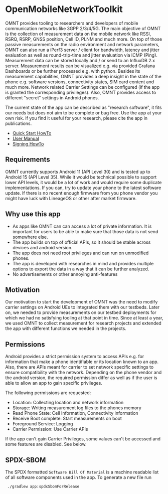 # OpenMobileNetworkToolkit

OMNT provides tooling to researchers and developers of mobile communication networks like 3GPP 2/3/4/5G.
The main objective of OMNT is the collection of measurement data on the mobile network like RSSI, RSRQ, RSRP, GNSS position, Cell ID, PLNM and much more.
On top of those passive measurements on the radio environment and network parameters, OMNT can also run a iPerf3 server / client for bandwidth, latency and jitter evaluation as well as
round-trip-time and jitter evaluation via ICMP (Ping). Measurement data can be stored locally and / or send to an InfluxDB 2.x server.
Measurement results can be visualized e.g. via provided Grafana Dashboards or be further processed e.g. with python.
Besides its measurement capabilities, OMNT provides a deep insight in the state of the phone e.g. software versions, connectivity states, SIM card content and much more.
Network related Carrier Settings can be configured (if the app is granted the corresponding privileges).
Also, OMNT provides access to different "secret" settings in Android phones.

The current state of the app can be described as "research software", it fits our needs but does not aim to be complete or bug free.
Use the app at your own risk. If you find it useful for your research, please cite the app in publications.

* [Quick Start HowTo](docs/quick-start.md)
* [User Manual](docs/OpenMobileNetworkToolkit.md)
* [Signing HowTo](docs/signing.md)

## Requirements

OMNT currently supports Android 11 (API Level 30) and is tested up to Android 15 (API Level 35). While it would be technical possible to support lower API levels,
it would be a lot of work and would require some duplicate implementations. If you can, try to update your phone to the latest software update. If there is no recent enough
firmware from you phone vendor you might have luck with LineageOS or other after market firmware.

## Why use this app

  * As apps like OMNT can can access a lot of private information. It is important for users to be able to make sure that those data is not
send somewhere else.
  * The app builds on top of official APIs, so it should be stable across devices and android version.
  * The app does not need root privileges and can run on unmodified phones.
  * The app is developed with researches in mind and provides multiple options to export the data in a way that it can be further analyzed.
  * No advertisements or other annoying anti-features

## Motivation

Our motivation to start the development of OMNT was the need to modify carrier settings on Android UEs to integrated them
with our testbeds. Later on, we needed to provide measurements on our testbed deployments for which we had no satisfying tooling
at that point in time.
Since at least a year, we used OMNT to collect measurement for research projects and extended the app with different functions we needed in the projects.

## Permissions

Android provides a strict permission system to access APIs e.g. for information that make a phone identifiable or its location known to an app.
Also, there are APIs meant for carrier to set network specific settings to ensure compatibility with the network. 
Depending on the phone vendor and the android version, the required permission differ as well as if the user is able to allow an app to gain
specific privileges.

The following permissions are requested:

  * Location: Collecting location and network information
  * Storage: Writing measurement log files to the phones memory
  * Read Phone State: Cell Information, Connectivity information
  * Receive Boot complete: Start measurements on boot
  * Foreground Service: Logging 
  * Carrier Permission: Use Carrier APIs

If the app can't gain Carrier Privileges, some values can't be accessed and some features are disabled. See below.


## SPDX-SBOM
The SPDX formatted ```Software Bill Of Material``` is a machine readable list of all software components used in the app. To generate a new file run
```shell
 ./gradlew app:spdxSbomForRelease
```
